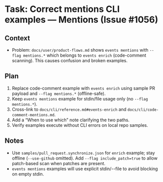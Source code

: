 # Task: Correct mentions CLI examples — Mentions (Issue #1056)

## Context

- Problem: `docs/user/product-flows.md` shows `events mentions` with `--flag mentions.*` which belongs to `events enrich` (code-comment scanning). This causes confusion and broken examples.

## Plan

1. Replace code-comment example with `events enrich` using sample PR payload and `--flag mentions.*` (offline-safe).
2. Keep `events mentions` example for stdin/file usage only (no `--flag mentions.*`).
3. Cross-link to `docs/cli/reference.md#events-enrich` and `docs/cli/code-comment-mentions.md`.
4. Add a “When to use which” note clarifying the two paths.
5. Verify examples execute without CLI errors on local repo samples.

## Notes

- Use `samples/pull_request.synchronize.json` for `enrich` example; stay offline (`--use-github` omitted). Add `--flag include_patch=true` to allow patch-based scan when patches are present.
- `events mentions` examples will use explicit stdin/--file to avoid blocking on empty stdin.
